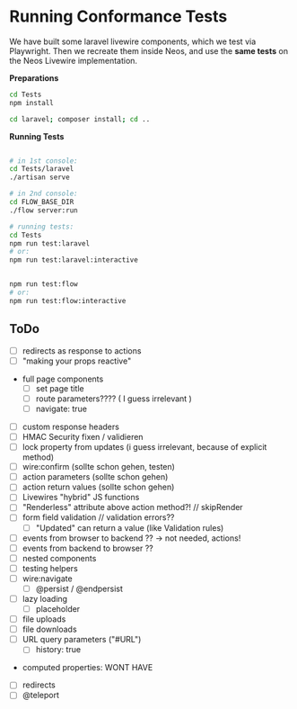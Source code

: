 # Running Conformance Tests

We have built some laravel livewire components, which we test via Playwright. Then we recreate them inside Neos,
and use the **same tests** on the Neos Livewire implementation.

**Preparations**

```bash
cd Tests
npm install

cd laravel; composer install; cd ..
```

**Running Tests**

```bash

# in 1st console:
cd Tests/laravel
./artisan serve

# in 2nd console:
cd FLOW_BASE_DIR
./flow server:run

# running tests:
cd Tests
npm run test:laravel
# or:
npm run test:laravel:interactive


npm run test:flow
# or:
npm run test:flow:interactive


```


## ToDo

- [ ] redirects as response to actions
- [ ] "making your props reactive"
- full page components
  - [ ] set page title
  - [ ] route parameters???? ( I guess irrelevant )
  - [ ] navigate: true
- [ ] custom response headers
- [ ] HMAC Security fixen / validieren
- [ ] lock property from updates (i guess irrelevant, because of explicit method)
- [ ] wire:confirm (sollte schon gehen, testen)
- [ ] action parameters (sollte schon gehen)
- [ ] action return values (sollte schon gehen)
- [ ] Livewires "hybrid" JS functions
- [ ] "Renderless" attribute above action method?! // skipRender
- [ ] form field validation // validation errors??
  - [ ] "Updated" can return a value (like Validation rules)
- [ ] events from browser to backend ?? -> not needed, actions!
- [ ] events from backend to browser ??
- [ ] nested components
- [ ] testing helpers
- [ ] wire:navigate
  - [ ] @persist / @endpersist
- [ ] lazy loading
  - [ ] placeholder
- [ ] file uploads
- [ ] file downloads
- [ ] URL query parameters ("#URL")
  - [ ] history: true
- computed properties: WONT HAVE
- [ ] redirects
- [ ] @teleport
